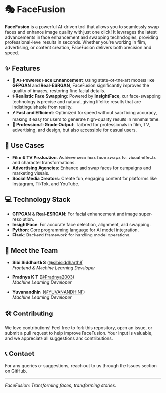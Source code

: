# 🎭 FaceFusion

**FaceFusion** is a powerful AI-driven tool that allows you to seamlessly swap faces and enhance image quality with just one click! It leverages the latest advancements in face enhancement and swapping technologies, providing professional-level results in seconds. Whether you're working in film, advertising, or content creation, FaceFusion delivers both precision and speed. 

## ✨ Features
- **🔧 AI-Powered Face Enhancement**: Using state-of-the-art models like **GFPGAN** and **Real-ESRGAN**, FaceFusion significantly improves the quality of images, restoring fine facial details.
- **🌀 Realistic Face Swapping**: Powered by **InsightFace**, our face-swapping technology is precise and natural, giving lifelike results that are indistinguishable from reality.
- **⚡ Fast and Efficient**: Optimized for speed without sacrificing accuracy, making it easy for users to generate high-quality results in minimal time.
- **💼 Professional-Grade Output**: Tailored for professionals in film, TV, advertising, and design, but also accessible for casual users.

## 🎯 Use Cases
- **Film & TV Production**: Achieve seamless face swaps for visual effects and character transformations.
- **Advertising Agencies**: Enhance and swap faces for campaigns and marketing visuals.
- **Social Media Creators**: Create fun, engaging content for platforms like Instagram, TikTok, and YouTube.

## 💻 Technology Stack
- **GFPGAN** & **Real-ESRGAN**: For facial enhancement and image super-resolution.
- **InsightFace**: For accurate face detection, alignment, and swapping.
- **Python**: Core programming language for AI model integration.
- **Flask**: Backend framework for handling model operations.

## 🤝 Meet the Team
- **Sibi Siddharth S** ([@sibisiddharth8](https://github.com/sibisiddharth8))  
  *Frontend & Machine Learning Developer*  

- **Pradnya K T** ([@Pradnya2003](https://github.com/Pradnya2003))  
  *Machine Learning Developer*  

- **Yuvanandhini** ([@YUVANANDHINI1](https://github.com/YUVANANDHINI1))  
  *Machine Learning Developer*  

## 🛠️ Contributing
We love contributions! Feel free to fork this repository, open an issue, or submit a pull request to help improve FaceFusion. Your input is valuable, and we appreciate all suggestions and contributions.

## 📞 Contact
For any queries or suggestions, reach out to us through the Issues section on GitHub.

---

*FaceFusion: Transforming faces, transforming stories.*
